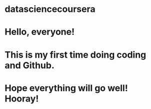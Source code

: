 # datasciencecoursera
# Hello, everyone!
# This is my first time doing coding and Github.
# Hope everything will go well! Hooray!
